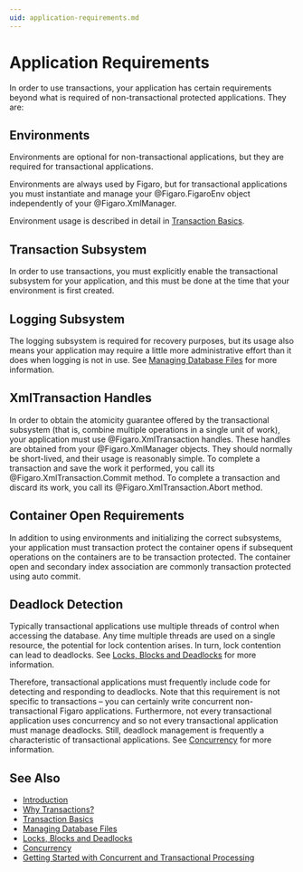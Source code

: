 ```yaml
---
uid: application-requirements.md
---
```


# Application Requirements

In order to use transactions, your application has certain requirements beyond what is required of non-transactional protected applications. They are:

## Environments

Environments are optional for non-transactional applications, but they are required for transactional applications.

Environments are always used by Figaro, but for transactional applications you must instantiate and manage your @Figaro.FigaroEnv object independently of your @Figaro.XmlManager.


Environment usage is described in detail in [Transaction Basics](xref:transaction-basics.md).



## Transaction Subsystem

In order to use transactions, you must explicitly enable the transactional subsystem for your application, and this must be done at the time that your environment is first created.



## Logging Subsystem

The logging subsystem is required for recovery purposes, but its usage also means your application may require a little more administrative effort than it does when logging is not in use. See [Managing Database Files](xref:managing-database-files.md) for more information.



## XmlTransaction Handles

In order to obtain the atomicity guarantee offered by the transactional subsystem (that is, combine multiple operations in a single unit of work), your application must use 
@Figaro.XmlTransaction handles. These handles are obtained from your @Figaro.XmlManager objects. They should normally be short-lived, and their usage is reasonably simple. To complete a transaction and save the work it performed, you call its 
@Figaro.XmlTransaction.Commit method. To complete a transaction and discard its work, you call its 
@Figaro.XmlTransaction.Abort method.



## Container Open Requirements

In addition to using environments and initializing the correct subsystems, your application must transaction protect the container opens if subsequent operations on the containers are to be transaction protected. The container open and secondary index association are commonly transaction protected using auto commit.



## Deadlock Detection

Typically transactional applications use multiple threads of control when accessing the database. Any time multiple threads are used on a single resource, the potential for lock contention arises. In turn, lock contention can lead to deadlocks. See [Locks, Blocks and Deadlocks](xref:locks-blocks-and-deadlocks.md) for more information.


Therefore, transactional applications must frequently include code for detecting and responding to deadlocks. Note that this requirement is not specific to transactions – you can certainly write concurrent non-transactional Figaro applications. Furthermore, not every transactional application uses concurrency and so not every transactional application must manage deadlocks. Still, deadlock management is frequently a characteristic of transactional applications. See 
[Concurrency](xref:concurrency.md) for more information.



## See Also

* [Introduction](xref:introduction.md)
* [Why Transactions?](xref:why-transactions.md)
* [Transaction Basics](xref:transaction-basics.md)
* [Managing Database Files](xref:managing-database-files.md)
* [Locks, Blocks and Deadlocks](xref:locks-blocks-and-deadlocks.md)
* [Concurrency](xref:concurrency.md)
* [Getting Started with Concurrent and Transactional Processing](xref:getting-started-with-concurrent-and-transactional-processing.md)
